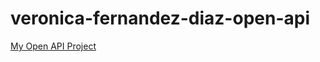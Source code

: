 # veronica-fernandez-diaz-open-api


[My Open API Project](https://github.com/purple-bird/veronica-fernandez-diaz-open-api)